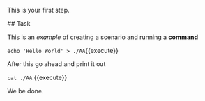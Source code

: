 This is your first step.

## Task

This is an _example_ of creating a scenario and running a **command**

`echo 'Hello World' > ./AA`{{execute}}

After this go ahead and print it out

`cat ./AA` {{execute}}

We be done.
